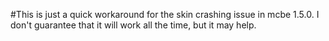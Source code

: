 #This is just a quick workaround for the skin crashing issue in mcbe 1.5.0. I don't guarantee that it will work all the time, but it may help.
